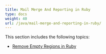 ```yaml
---
title: Mail Merge And Reporting in Ruby
type: docs
weight: 40
url: /java/mail-merge-and-reporting-in-ruby/
---
```


This section includes the following topics:

- [Remove Empty Regions in Ruby](https://docs.aspose.com/words/java/remove-empty-regions-in-ruby/)
